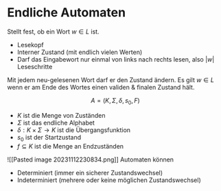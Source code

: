 # Endliche Automaten
Stellt fest, ob ein Wort $w \in L$ ist.
* Lesekopf
* Interner Zustand (mit endlich vielen Werten)
* Darf das Eingabewort nur einmal von links nach rechts lesen, also $|w|$ Leseschritte

Mit jedem neu-gelesenen Wort darf er den Zustand ändern. Es gilt $w \in L$ wenn er am Ende des Wortes einen validen & finalen Zustand hält.

$$A=(K, \Sigma, \delta, s_0, F)$$
* $K$ ist die Menge von Zuständen
* $\Sigma$ ist das endliche Alphabet
* $\delta: K \times \Sigma \rightarrow K$ ist die Übergangsfunktion
* $s_0$ ist der Startzustand
* $f \subseteq K$ ist die Menge an Endzuständen 

![[Pasted image 20231112230834.png]]
Automaten können
* Determiniert (immer ein sicherer Zustandswechsel)
* Indeterminiert (mehrere oder keine möglichen Zustandswechsel)